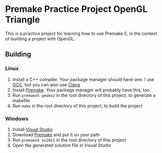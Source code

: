# Premake Practice Project OpenGL Triangle
This is a practice project for learning how to use Premake 5, in the context of building a project with OpenGL.

## Building
### Linux
1. Install a C++ compiler. Your package manager should have one. I use [GCC](https://gcc.gnu.org/), but you can also use [Clang](https://clang.llvm.org/)
2. Install [Premake](https://premake.github.io/download). Your package manager will probably have this, too
3. Run `premake5 gmake2` in the root directory of this project, to generate a makefile
4. Run `make` in the root directory of this project, to build the project

### Windows
1. Install [Visual Studio](https://visualstudio.microsoft.com/downloads/)
2. Download [Premake](https://premake.github.io/download) and put it on your path
3. Run `premake5 vs2022` in the root directory of this project
4. Open the generated solution file in Visual Studio
